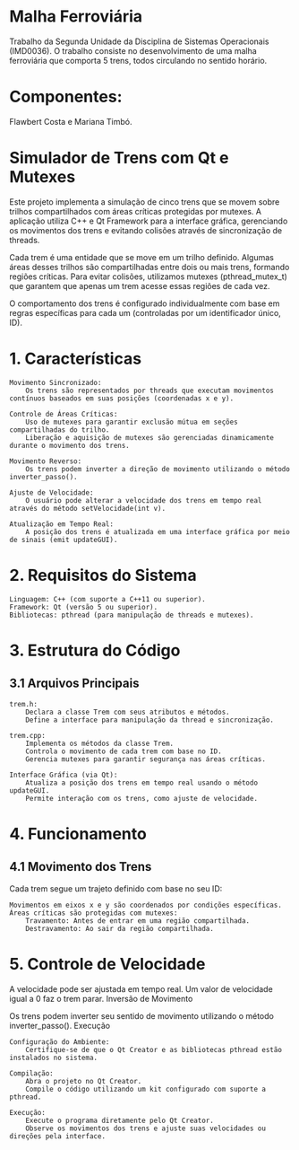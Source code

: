 # Malha Ferroviária
Trabalho da Segunda Unidade da Disciplina de Sistemas Operacionais (IMD0036). O trabalho consiste no desenvolvimento de uma malha ferroviária que comporta 5 trens, todos circulando no sentido horário. 

# Componentes:
Flawbert Costa e Mariana Timbó.

# Simulador de Trens com Qt e Mutexes

Este projeto implementa a simulação de cinco trens que se movem sobre trilhos compartilhados com áreas críticas protegidas por mutexes. A aplicação utiliza C++ e Qt Framework para a interface gráfica, gerenciando os movimentos dos trens e evitando colisões através de sincronização de threads.

Cada trem é uma entidade que se move em um trilho definido. Algumas áreas desses trilhos são compartilhadas entre dois ou mais trens, formando regiões críticas. Para evitar colisões, utilizamos mutexes (pthread_mutex_t) que garantem que apenas um trem acesse essas regiões de cada vez.

O comportamento dos trens é configurado individualmente com base em regras específicas para cada um (controladas por um identificador único, ID).
# 1. Características

    Movimento Sincronizado:
        Os trens são representados por threads que executam movimentos contínuos baseados em suas posições (coordenadas x e y).

    Controle de Áreas Críticas:
        Uso de mutexes para garantir exclusão mútua em seções compartilhadas do trilho.
        Liberação e aquisição de mutexes são gerenciadas dinamicamente durante o movimento dos trens.

    Movimento Reverso:
        Os trens podem inverter a direção de movimento utilizando o método inverter_passo().

    Ajuste de Velocidade:
        O usuário pode alterar a velocidade dos trens em tempo real através do método setVelocidade(int v).

    Atualização em Tempo Real:
        A posição dos trens é atualizada em uma interface gráfica por meio de sinais (emit updateGUI).

# 2. Requisitos do Sistema

    Linguagem: C++ (com suporte a C++11 ou superior).
    Framework: Qt (versão 5 ou superior).
    Bibliotecas: pthread (para manipulação de threads e mutexes).

# 3. Estrutura do Código
## 3.1 Arquivos Principais

    trem.h:
        Declara a classe Trem com seus atributos e métodos.
        Define a interface para manipulação da thread e sincronização.

    trem.cpp:
        Implementa os métodos da classe Trem.
        Controla o movimento de cada trem com base no ID.
        Gerencia mutexes para garantir segurança nas áreas críticas.

    Interface Gráfica (via Qt):
        Atualiza a posição dos trens em tempo real usando o método updateGUI.
        Permite interação com os trens, como ajuste de velocidade.

# 4. Funcionamento
## 4.1 Movimento dos Trens

Cada trem segue um trajeto definido com base no seu ID:

    Movimentos em eixos x e y são coordenados por condições específicas.
    Áreas críticas são protegidas com mutexes:
        Travamento: Antes de entrar em uma região compartilhada.
        Destravamento: Ao sair da região compartilhada.

# 5. Controle de Velocidade

A velocidade pode ser ajustada em tempo real. Um valor de velocidade igual a 0 faz o trem parar.
Inversão de Movimento

Os trens podem inverter seu sentido de movimento utilizando o método inverter_passo().
Execução

    Configuração do Ambiente:
        Certifique-se de que o Qt Creator e as bibliotecas pthread estão instalados no sistema.

    Compilação:
        Abra o projeto no Qt Creator.
        Compile o código utilizando um kit configurado com suporte a pthread.

    Execução:
        Execute o programa diretamente pelo Qt Creator.
        Observe os movimentos dos trens e ajuste suas velocidades ou direções pela interface.
